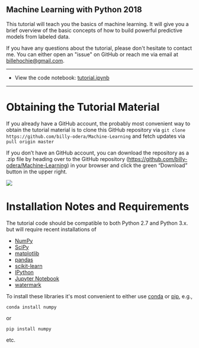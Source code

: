 
## Machine Learning with Python 2018



This tutorial will teach you the basics of machine learning. It will give you a brief overview of the basic concepts of how to build powerful predictive models from labeled data.   

If you have any questions about the tutorial, please don't hesitate to contact me. You can either open an "issue" on GitHub or reach me via email at billehochie@gmail.com.

---

- View the code notebook: [tutorial.ipynb](tutorial.ipynb)

---


# Obtaining the Tutorial Material

If you already have a GitHub account, the probably most convenient way to obtain the tutorial material is to clone this GitHub repository via `git clone https://github.com/billy-odera/Machine-Learning` and fetch updates via `pull origin master`

If you don’t have an GitHub account, you can download the repository as a .zip file by heading over to the GitHub repository (https://github.com/billy-odera/Machine-Learning) in your browser and click the green “Download” button in the upper right.

![](images/github-download.png)


# Installation Notes and Requirements

The tutorial code should be compatible to both Python 2.7 and Python 3.x. but will require recent installations of

- [NumPy](http://www.numpy.org)
- [SciPy](http://www.scipy.org)
- [matplotlib](http://matplotlib.org)
- [pandas](http://pandas.pydata.org)
- [scikit-learn](http://scikit-learn.org/stable/)
- [IPython](http://ipython.readthedocs.org/en/stable/)
- [Jupyter Notebook](http://jupyter.org)
- [watermark](https://pypi.python.org/pypi/watermark)


To install these libraries it's most convenient to either use [conda](https://conda.io/miniconda.html) or [pip](https://pip.pypa.io/en/stable/), e.g.,

    conda install numpy

or

    pip install numpy

etc.

